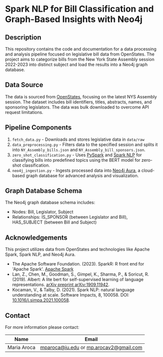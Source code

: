 # Spark NLP for Bill Classification and Graph-Based Insights with Neo4j

## Description
This repository contains the code and documentation for a data processing and analysis pipeline focused on legislative bill data from OpenStates. The project aims to categorize bills from the New York State Assembly session 2022-2023 into distinct subject and load the results into a Neo4j graph database. 

## Data Source
The data is sourced from [OpenStates](https://youtu.be/zAelmnIXTAg](https://open.pluralpolicy.com/data/session-csv/)), focusing on the latest NYS Assembly session. The dataset includes bill identifiers, titles, abstracts, names, and sponsoring legislators. The data was bulk downloaded to overcome API request limitations.

## Pipeline Components
1. `fetch_data.py`  - Downloads and stores legislative data in `data/raw`
2. `data_preprocessing.py` - Filters data to the specified session and splits it into `NY_Assembly_bills.json` and `NY_Assembly_bill_sponsors.json`.
3. `zero_shot_classification.py`  - Uses [PySpark](https://spark.apache.org/docs/latest/api/python/index.html#:~:text=PySpark%20is%20the%20Python%20API,for%20interactively%20analyzing%20your%20data.) and [Spark NLP](https://sparknlp.org/) for classifying bills into predefined topics using the BERT model for zero-shot classification.
4. `neo4j_ingestion.py`  - Ingests processed data into [Neo4j Aura](https://neo4j.com/cloud/platform/aura-graph-database/), a cloud-based graph database for advanced analysis and visualization.

## Graph Database Schema
The Neo4j graph database schema includes:
- Nodes: Bill, Legislator, Subject
- Relationships: IS_SPONSOR (between Legislator and Bill), HAS_SUBJECT (between Bill and Subject)

## Acknowledgements
This project utilizes data from OpenStates and technologies like Apache Spark, Spark NLP, and Neo4j Aura.

- The Apache Software Foundation. (2023). SparkR: R front end for 'Apache Spark'. [Apache Spark](https://spark.apache.org)
- Lan, Z., Chen, M., Goodman, S., Gimpel, K., Sharma, P., & Soricut, R. (2019). Albert: A lite bert for self-supervised learning of language representations. [arXiv preprint arXiv:1909.11942](https://arxiv.org/abs/1909.11942).
- Kocaman, V., & Talby, D. (2021). Spark NLP: natural language understanding at scale. Software Impacts, 8, 100058. DOI: [10.1016/j.simpa.2021.100058](https://doi.org/10.1016/j.simpa.2021.100058).

## Contact

For more information please contact:  

| Name            |            Email                       |
|-----------------|:--------------------------------------:|
| Maria Aroca     | mparoca@iu.edu or mp.arocav2@gmail.com |




